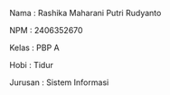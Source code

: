 Nama : Rashika Maharani Putri Rudyanto

NPM : 2406352670

Kelas : PBP A

Hobi : Tidur

Jurusan : Sistem Informasi